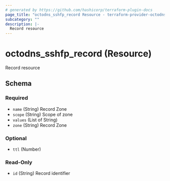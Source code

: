 ```yaml
---
# generated by https://github.com/hashicorp/terraform-plugin-docs
page_title: "octodns_sshfp_record Resource - terraform-provider-octodns"
subcategory: ""
description: |-
  Record resource
---
```


# octodns_sshfp_record (Resource)

Record resource



<!-- schema generated by tfplugindocs -->
## Schema

### Required

- `name` (String) Record Zone
- `scope` (String) Scope of zone
- `values` (List of String)
- `zone` (String) Record Zone

### Optional

- `ttl` (Number)

### Read-Only

- `id` (String) Record identifier
